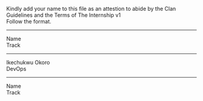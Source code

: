 Kindly add your name to this file as an attestion to abide by the Clan Guidelines and the Terms of The Internship v1
<br/> Follow the format.<br/> 
___
Name <br/>
Track
___
Ikechukwu Okoro <br/>
DevOps
___
Name <br/>
Track
